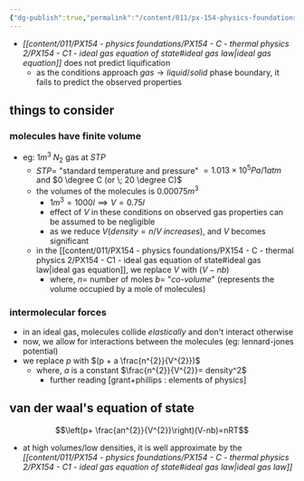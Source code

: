 ```yaml
---
{"dg-publish":true,"permalink":"/content/011/px-154-physics-foundations/px-154-c-thermal-physics-2/px-154-c3-a-real-gas-equation-of-state/","noteIcon":"1","created":"2025-08-27T13:14:08.613+01:00","updated":"2024-11-26T19:50:11.000+00:00"}
---
```


- *[[content/011/PX154 - physics foundations/PX154 - C - thermal physics 2/PX154 - C1 - ideal gas equation of state#ideal gas law\|ideal gas equation]]* does not predict liquification
	-  as the conditions approach $gas\to liquid/solid$ phase boundary, it fails to predict the observed properties
## things to consider
### molecules have finite volume
- eg: $1m^3 \; N_2$ gas at $STP$
	- $STP=$ "standard temperature and pressure" $=1.013\times 10^{5}Pa / 1atm$ and $0 \degree C (or \; 20 \degree C)$
	- the volumes of the molecules is $0.00075 m^3$
		- $1m^3=1000l\implies V=0.75l$
		- effect of $V$ in these conditions on observed gas properties can be assumed to be negligible 
		- as we reduce $V(density=n/V \;increases)$, and $V$ becomes significant
	- in the [[content/011/PX154 - physics foundations/PX154 - C - thermal physics 2/PX154 - C1 - ideal gas equation of state#ideal gas law\|ideal gas equation]], we replace $V$ with $(V-nb)$
		- where, 
			$n=$ number of moles
			$b=$ "*co-volume*" (represents the volume occupied by a mole of molecules)
### intermolecular forces
- in an ideal gas, molecules collide *elastically* and don't interact otherwise
- now, we allow for interactions between the molecules (eg: lennard-jones potential)
- we replace $p$ with $(p + a \frac{n^{2}}{V^{2}})$
	- where,
		$a$ is a constant
			$\frac{n^{2}}{V^{2}}= density^2$
		- further reading [grant+phillips : elements of physics]
## van der waal's equation of state

$$\left(p+ \frac{an^{2}}{V^{2}}\right)(V-nb)=nRT$$
- at high volumes/low densities, it is well approximate by the *[[content/011/PX154 - physics foundations/PX154 - C - thermal physics 2/PX154 - C1 - ideal gas equation of state#ideal gas law\|ideal gas law]]*
 